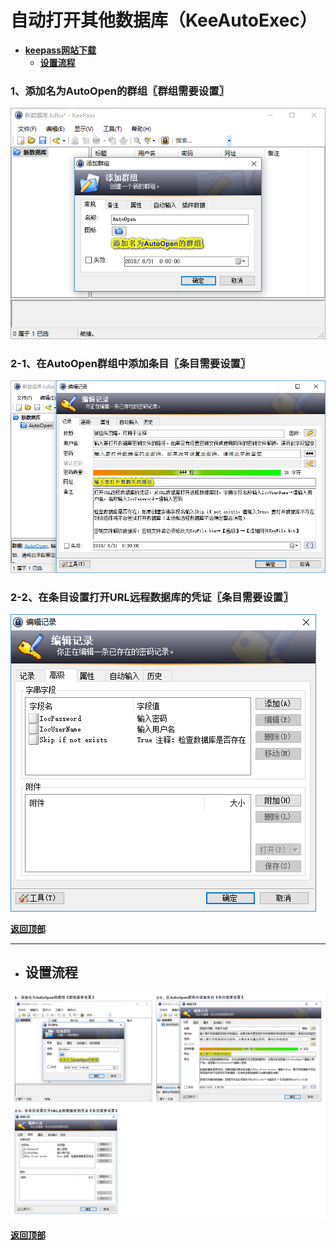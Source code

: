 # <a name="锚点0"></a>自动打开其他数据库（KeeAutoExec）
- [**keepass网站下载**](https://keepass.info/plugins.html#keeautoexec)
	- <a href="#锚点1">**设置流程**</a>
### 1、添加名为AutoOpen的群组〖群组需要设置〗
<p><img src="/图片/自动打开其他数据库（KeeAutoExec）/1、添加名为AutoOpen的群组〖群组需要设置〗.png" alt="/图片/自动打开其他数据库（KeeAutoExec）/1、添加名为AutoOpen的群组〖群组需要设置〗.png"/></p>

### 2-1、在AutoOpen群组中添加条目〖条目需要设置〗
<p><img src="/图片/自动打开其他数据库（KeeAutoExec）/2-1、在AutoOpen群组中添加条目〖条目需要设置〗.png" alt="/图片/自动打开其他数据库（KeeAutoExec）/2-1、在AutoOpen群组中添加条目〖条目需要设置〗.png"/></p>

### 2-2、在条目设置打开URL远程数据库的凭证〖条目需要设置〗
<p><img src="/图片/自动打开其他数据库（KeeAutoExec）/2-2、在条目设置打开URL远程数据库的凭证〖条目需要设置〗.png" alt="/图片/自动打开其他数据库（KeeAutoExec）/2-2、在条目设置打开URL远程数据库的凭证〖条目需要设置〗.png"/></p>

<a name="锚点1"></a><a href="#锚点0">**返回顶部**</a>
______________________________________________________________________________
- ## 设置流程
<p><img src="/图片/自动打开其他数据库（KeeAutoExec）/设置流程.png" alt="/图片/自动打开其他数据库（KeeAutoExec）/设置流程.png"/></p>

<a href="#锚点0">**返回顶部**</a>